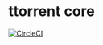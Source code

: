 # ttorrent core

[![CircleCI](https://circleci.com/gh/Rugal/ttorrent-core.svg?style=svg)](https://circleci.com/gh/Rugal/ttorrent-core)
